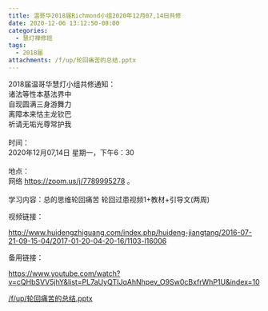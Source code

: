```yaml
---
title: 温哥华2018届Richmond小组2020年12月07,14日共修
date: 2020-12-06 13:12:50-08:00
categories:
  - 慧灯禅修班
tags:
  - 2018届
attachments: /f/up/轮回痛苦的总结.pptx
---
```

2018届温哥华慧灯小组共修通知：\
诸法等性本基法界中\
自现圆满三身游舞力\
离障本来怙主龙钦巴\
祈请无垢光尊常护我\
\
时间：\
2020年12月07,14日 星期一，下午6：30\
\
地点：\
网络 <https://zoom.us/j/7789995278> 。\
\
学习内容：总的思维轮回痛苦 轮回过患视频1+教材+引导文(两周)

视频链接：
<!--StartFragment-->

<http://www.huidengzhiguang.com/index.php/huideng-jiangtang/2016-07-21-09-15-04/2017-01-20-04-20-16/1103-l16006>

<!--EndFragment-->

备用链接：

<!--StartFragment-->

<https://www.youtube.com/watch?v=cQHbSVV5jhY&list=PL7aUyQTIJqAhNhpev_O9Sw0cBxfrWhP1U&index=10>

[/f/up/轮回痛苦的总结.pptx](https://hdvblob.blob.core.windows.net/hdv/f/up/轮回痛苦的总结.pptx)